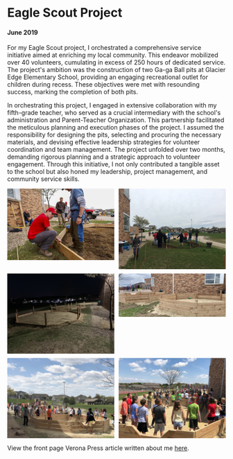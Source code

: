 # Eagle Scout Project
#### June 2019

For my Eagle Scout project, I orchestrated a comprehensive service initiative aimed at enriching my local community. This endeavor mobilized over 40 volunteers, cumulating in excess of 250 hours of dedicated service. The project's ambition was the construction of two Ga-ga Ball pits at Glacier Edge Elementary School, providing an engaging recreational outlet for children during recess. These objectives were met with resounding success, marking the completion of both pits.

In orchestrating this project, I engaged in extensive collaboration with my fifth-grade teacher, who served as a crucial intermediary with the school's administration and Parent-Teacher Organization. This partnership facilitated the meticulous planning and execution phases of the project. I assumed the responsibility for designing the pits, selecting and procuring the necessary materials, and devising effective leadership strategies for volunteer coordination and team management. The project unfolded over two months, demanding rigorous planning and a strategic approach to volunteer engagement. Through this initiative, I not only contributed a tangible asset to the school but also honed my leadership, project management, and community service skills.

<div style="display: grid; grid-template-columns: repeat(auto-fill, minmax(200px, 1fr)); grid-gap: 10px;">
   <img src="../../images/KyllanWunderEagleScoutProject1.jpeg" alt="Eagle Scout Project" />
   <img src="../../images/KyllanWunderEagleScoutProject2.JPG" alt="Eagle Scout Project" /> 
   <img src="../../images/KyllanWunderEagleScoutProject3.JPG" alt="Eagle Scout Project" />
   <img src="../../images/KyllanWunderEagleScoutProject4.JPG" alt="Eagle Scout Project" />
   <img src="../../images/KyllanWunderEagleScoutProject5.JPG" alt="Eagle Scout Project" />
   <img src="../../images/KyllanWunderEagleScoutProject6.JPG" alt="Eagle Scout Project" />
</div>


View the front page Verona Press article written about me <a href="https://www.veronapress.com/news/community/eagle-scout-creates-ga-ga-pits-at-ge/article_13206b0b-7301-52e0-b259-f63adbcb3280.html" target="_blank" rel="noopener noreferrer">here</a>.